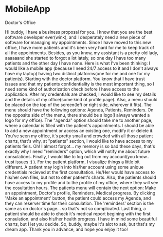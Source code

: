 # MobileApp

Doctor's Office

   Hi buddy, I have a business proposal for you. I know that you are the best software developer ever(wink), and I desperately need a new piece of software for managing my appointments. Since I have moved to this new office, I have more patients and it's been very hard for me to keep track of all the appointments. Besides, as you know, my assistant is a pretty old lady, aaaaaand she started to forgot a lot lately, so one day I have too many patients and the other day I have none.
   Here is what I've been thinking: I would like a mobile app (because I need 24/7 access to it and I don't always have my laptop) having two distinct plaforms(one for me and one for my patients). 
   Starting with the doctor platform. You know that I have trust issues and that my patients confidentiality is the most important thing, so I need some kind of authorization check before I have access to the application. After my credentials are checked, I would like to see my details and the details of my office(some kind of profile page). Also, a menu should be placed on the top of the screen(left or right side, wherever it fits). The menu should have the following options: Agenda, Patients, Reminders. On the opposite side of the menu, there should be a logo(I always wanted a logo for my office).
   The "agenda" option should take me to another page, where a calendar is filled with the patient's appointments. I should be able to add a new appointment or access an existing one, modify it or delete it. You've seen my office, it's pretty small and crowded with all those patient charts, that's why, at "patients" section, I would like to have access to my patients fiels. Oh! I almost forgot... my memory is so bad these days, that's exactly why I need "reminders" option, which will notify me about future consulations.
  Finally, I would like to log out from my account(you know.. trust issues :) ).
  For the patient platform, I visualize things a little bit different. A patient may login into his/her account using some unique credentials recieved at the first consultation. He/Her would have access to his/her own files, but not to other patient's charts. Also, the patients should have access to my profile and to the profile of my office, where they will see the cosultation hours.
  The patients menu will contain the next option: Make an appointment, Doctor's profile, Reminders, Medical progress. By clicking 'Make an appointment' button, the patient could access my Agenda, and they can reserver time for their consulation. The 'reminders' section is the same as on doctor's page... so that's not so complicated.
  Last thing, a patient should be able to check it's medical report begining with the first consulation, and also his/her health progress. I have in mind some beautiful charts, but I let you decide.
  So, buddy, maybe it's alot to ask, but that's my dream app. Thank you in advance, and hope you enjoy it too!
